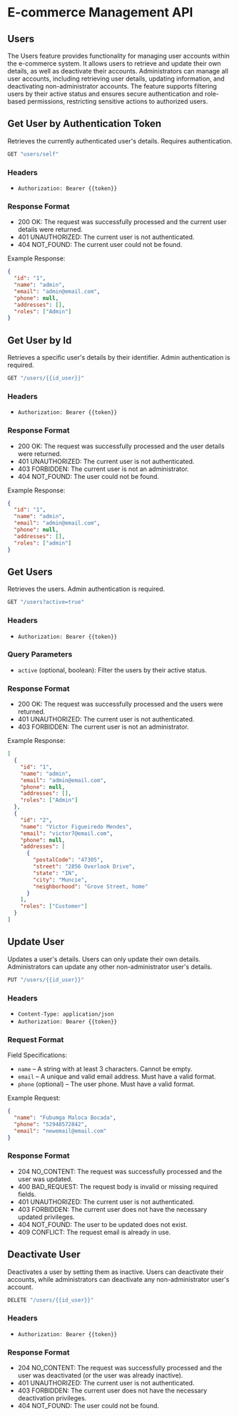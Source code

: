 # E-commerce Management API

## Users

The Users feature provides functionality for managing user accounts within the e-commerce system. It allows users to retrieve and update their own details, as well as deactivate their accounts. Administrators can manage all user accounts, including retrieving user details, updating information, and deactivating non-administrator accounts. The feature supports filtering users by their active status and ensures secure authentication and role-based permissions, restricting sensitive actions to authorized users.

## Get User by Authentication Token

Retrieves the currently authenticated user's details. Requires authentication.

```js
GET "users/self"
```

### Headers

- `Authorization: Bearer {{token}}`

### Response Format

- 200 OK: The request was successfully processed and the current user details were returned.
- 401 UNAUTHORIZED: The current user is not authenticated.
- 404 NOT_FOUND: The current user could not be found.

Example Response:

```json
{
  "id": "1",
  "name": "admin",
  "email": "admin@email.com",
  "phone": null,
  "addresses": [],
  "roles": ["Admin"]
}
```

## Get User by Id

Retrieves a specific user's details by their identifier. Admin authentication is required.

```js
GET "/users/{{id_user}}"
```

### Headers

- `Authorization: Bearer {{token}}`

### Response Format

- 200 OK: The request was successfully processed and the user details were returned.
- 401 UNAUTHORIZED: The current user is not authenticated.
- 403 FORBIDDEN: The current user is not an administrator.
- 404 NOT_FOUND: The user could not be found.

Example Response:

```json
{
  "id": "1",
  "name": "admin",
  "email": "admin@email.com",
  "phone": null,
  "addresses": [],
  "roles": ["admin"]
}
```

## Get Users

Retrieves the users. Admin authentication is required.

```js
GET "/users?active=true"
```

### Headers

- `Authorization: Bearer {{token}}`

### Query Parameters

- `active` (optional, boolean): Filter the users by their active status.

### Response Format

- 200 OK: The request was successfully processed and the users were returned.
- 401 UNAUTHORIZED: The current user is not authenticated.
- 403 FORBIDDEN: The current user is not an administrator.

Example Response:

```json
[
  {
    "id": "1",
    "name": "admin",
    "email": "admin@email.com",
    "phone": null,
    "addresses": [],
    "roles": ["Admin"]
  },
  {
    "id": "2",
    "name": "Victor Figueiredo Mendes",
    "email": "victor7@email.com",
    "phone": null,
    "addresses": [
      {
        "postalCode": "47305",
        "street": "2856 Overlook Drive",
        "state": "IN",
        "city": "Muncie",
        "neighborhood": "Grove Street, home"
      }
    ],
    "roles": ["Customer"]
  }
]
```

## Update User

Updates a user's details. Users can only update their own details. Administrators can update any other non-administrator user's details.

```js
PUT "/users/{{id_user}}"
```

### Headers

- `Content-Type: application/json`
- `Authorization: Bearer {{token}}`

### Request Format

Field Specifications:

- `name` – A string with at least 3 characters. Cannot be empty.
- `email` – A unique and valid email address. Must have a valid format.
- `phone` (optional) – The user phone. Must have a valid format.

Example Request:

```json
{
  "name": "Fubumga Maloca Bocada",
  "phone": "52948572842",
  "email": "newemail@email.com"
}
```

### Response Format

- 204 NO_CONTENT: The request was successfully processed and the user was updated.
- 400 BAD_REQUEST: The request body is invalid or missing required fields.
- 401 UNAUTHORIZED: The current user is not authenticated.
- 403 FORBIDDEN: The current user does not have the necessary updated privileges.
- 404 NOT_FOUND: The user to be updated does not exist.
- 409 CONFLICT: The request email is already in use.

## Deactivate User

Deactivates a user by setting them as inactive. Users can deactivate their accounts, while administrators can deactivate any non-administrator user's account.

```js
DELETE "/users/{{id_user}}"
```

### Headers

- `Authorization: Bearer {{token}}`

### Response Format

- 204 NO_CONTENT: The request was successfully processed and the user was deactivated (or the user was already inactive).
- 401 UNAUTHORIZED: The current user is not authenticated.
- 403 FORBIDDEN: The current user does not have the necessary deactivation privileges.
- 404 NOT_FOUND: The user could not be found.
